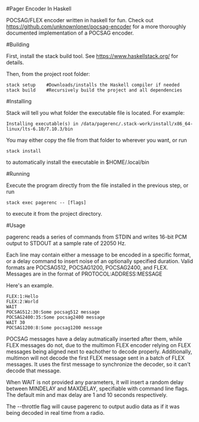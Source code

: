 #Pager Encoder In Haskell

POCSAG/FLEX encoder written in haskell for fun. Check out
https://github.com/unknownloner/pocsag-encoder for a more thoroughly documented
implementation of a POCSAG encoder.

#Building

First, install the stack build tool. See https://www.haskellstack.org/ for
details.

Then, from the project root folder:

    stack setup    #Downloads/installs the Haskell compiler if needed
    stack build    #Recursively build the project and all dependencies


#Installing

Stack will tell you what folder the executable file is located. For example:

    Installing executable(s) in /data/pagerenc/.stack-work/install/x86_64-linux/lts-6.10/7.10.3/bin

You may either copy the file from that folder to wherever you want, or run

    stack install

to automatically install the executable in $HOME/.local/bin    

#Running

Execute the program directly from the file installed in the previous step, or run

    stack exec pagerenc -- [flags]

to execute it from the project directory.

#Usage

pagerenc reads a series of commands from STDIN and writes 16-bit PCM output to
STDOUT at a sample rate of 22050 Hz.

Each line may contain either a message to be encoded in a specific format, or
a delay command to insert noise of an optionally specified duration. Valid
formats are POCSAG512, POCSAG1200, POCSAG2400, and FLEX. Messages are in the
format of PROTOCOL:ADDRESS:MESSAGE

Here's an example.

    FLEX:1:Hello
    FLEX:2:World
    WAIT
    POCSAG512:30:Some pocsag512 message
    POCSAG2400:35:Some pocsag2400 message
    WAIT 30
    POCSAG1200:8:Some pocsag1200 message

POCSAG messages have a delay autmatically inserted after them, while FLEX
messages do not, due to the multimon FLEX encoder relying on FLEX messages
being aligned next to eachother to decode properly. Additionally, multimon will
not decode the first FLEX message sent in a batch of FLEX messages. It uses the
first message to synchronize the decoder, so it can't decode that message.

When WAIT is not provided any parameters, it will insert a random delay between
MINDELAY and MAXDELAY, specifiable with command line flags. The default min and
max delay are 1 and 10 seconds respectively.

The --throttle flag will cause pagerenc to output audio data as if it was being
decoded in real time from a radio.

